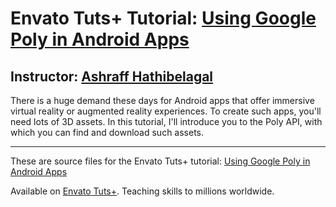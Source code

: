 # Envato Tuts+ Tutorial: [Using Google Poly in Android Apps][published url]
## Instructor: [Ashraff Hathibelagal][instructor url]

There is a huge demand these days for Android apps that offer immersive virtual reality or augmented reality experiences. To create such apps, you'll need lots of 3D assets. In this tutorial, I'll introduce you to the Poly API, with which you can find and download such assets.

------
These are source files for the Envato Tuts+ tutorial: [Using Google Poly in Android Apps][published url]

Available on [Envato Tuts+](https://tutsplus.com). Teaching skills to millions worldwide.

[published url]: http://code.tutsplus.com/tutorials/using-google-poly-in-android-apps--cms-31356
[instructor url]: https://tutsplus.com/authors/ashraff-hathibelagal
